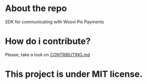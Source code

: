 # About the repo 
SDK for communicating with Woovi Pix Payments

# How do i contribute?
Please, take a look on [CONTRIBUTING.md](CONTRIBUTING.md)

# This project is under MIT license.